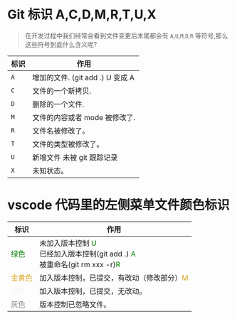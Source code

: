 <!--
 * @Description: Git文件
 * @Author: xiehuaqiang
 * @FilePath: \kaka-blog\src\docs\kaka\git\git标识.md
 * @Date: 2021-06-24 14:40:54
 * @LastEditTime: 2021-07-31 23:06:57
-->

# Git 标识 A,C,D,M,R,T,U,X

> 在开发过程中我们经常会看到文件变更后末尾都会有 `A`,`U`,`M`,`D`,`R` 等符号,那么这些符号到底什么含义呢?

| 标识 | 作用                             |
| ---- | -------------------------------- |
| `A`  | 增加的文件. (git add .) U 变成 A |
| `C`  | 文件的一个新拷贝.                |
| `D`  | 删除的一个文件.                  |
| `M`  | 文件的内容或者 mode 被修改了.    |
| `R`  | 文件名被修改了。                 |
| `T`  | 文件的类型被修改了。             |
| `U`  | 新增文件 未被 git 跟踪记录       |
| `X`  | 未知状态。                       |

# vscode 代码里的左侧菜单文件颜色标识

| 标识                                  | 作用                                                                                                                                                              |
| ------------------------------------- | ----------------------------------------------------------------------------------------------------------------------------------------------------------------- |
| <font color="green">绿色</font>       | 未加入版本控制 <font color="green">U</font> <br> 已经加入版本控制(git add .) <font color="green">A</font> <br>被重命名(git rm xxx -r)<font color="green">R</font> |
| <font color="Goldenrod">金黄色</font> | 加入版本控制，已提交，有改动（修改部分）<font color="Goldenrod">M</font>                                                                                          |
| <font color="WhiteSmoke">白色</font>  | 加入版本控制，已提交，无改动。                                                                                                                                    |
| <font color="gray">灰色</font>        | 版本控制已忽略文件。                                                                                                                                              |

